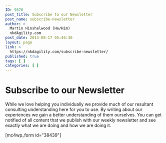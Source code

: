 ```yaml
---
ID: 9870
post_title: Subscribe to our Newsletter
post_name: subscribe-newsletter
author: >
  Martin Hinshelwood (He/Him)
  nkdAgility.com
post_date: 2013-08-17 05:46:30
layout: page
link: >
  https://nkdagility.com/subscribe-newsletter/
published: true
tags: [ ]
categories: [ ]
---
```

<h1>Subscribe to our Newsletter</h1>
<p class="lead">While we love helping you individually we provide much of our resultant consulting understanding here for you to use. By writing about our experiences we gain a better understanding of them ourselves. You can get notified of all content that we publish with our weekly newsletter and see exactly what we are doing and how we are doing it.</p>
[mc4wp_form id="38439"]